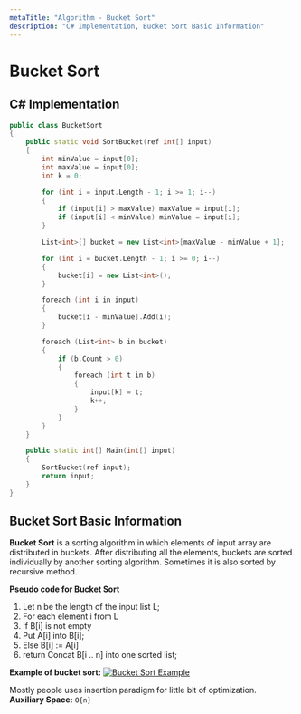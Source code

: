 ```yaml
---
metaTitle: "Algorithm - Bucket Sort"
description: "C# Implementation, Bucket Sort Basic Information"
---
```


# Bucket Sort



## C# Implementation


```cpp
public class BucketSort
{
    public static void SortBucket(ref int[] input)
    {
        int minValue = input[0];
        int maxValue = input[0];
        int k = 0;

        for (int i = input.Length - 1; i >= 1; i--)
        {
            if (input[i] > maxValue) maxValue = input[i];
            if (input[i] < minValue) minValue = input[i];
        }

        List<int>[] bucket = new List<int>[maxValue - minValue + 1];

        for (int i = bucket.Length - 1; i >= 0; i--)
        {
            bucket[i] = new List<int>();
        }

        foreach (int i in input)
        {
            bucket[i - minValue].Add(i);
        }

        foreach (List<int> b in bucket)
        {
            if (b.Count > 0)
            {
                foreach (int t in b)
                {
                    input[k] = t;
                    k++;
                }
            }
        }
    }

    public static int[] Main(int[] input)
    {
        SortBucket(ref input);
        return input;
    }
}

```



## Bucket Sort Basic Information


**Bucket Sort** is a sorting algorithm in which elements of input array are distributed in buckets. After distributing all the elements, buckets are sorted individually by another sorting algorithm. Sometimes it is also sorted by recursive method.

**Pseudo code for Bucket Sort**

1. Let n be the length of the input list L;
1. For each element i from L
1. If B[i] is not empty
1. Put A[i] into B[i];
1. Else B[i] := A[i]
1. return Concat B[i .. n] into one sorted list;

**Example of bucket sort:**
[<img src="http://i.stack.imgur.com/3I54p.png" alt="Bucket Sort Example" />](http://i.stack.imgur.com/3I54p.png)

Mostly people uses insertion paradigm for little bit of optimization.<br>
**Auxiliary Space:** `O{n}`

